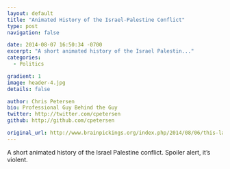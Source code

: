 ```yaml
---
layout: default
title: "Animated History of the Israel-Palestine Conflict"
type: post
navigation: false

date: 2014-08-07 16:50:34 -0700
excerpt: "A short animated history of the Israel Palestin..."
categories:
  - Politics

gradient: 1
image: header-4.jpg
details: false

author: Chris Petersen
bio: Professional Guy Behind the Guy
twitter: http://twitter.com/cpetersen
github: http://github.com/cpetersen

original_url: http://www.brainpickings.org/index.php/2014/08/06/this-land-is-mine-nina-paley/
---
```



A short animated history of the Israel Palestine conflict. Spoiler alert, it’s violent.
